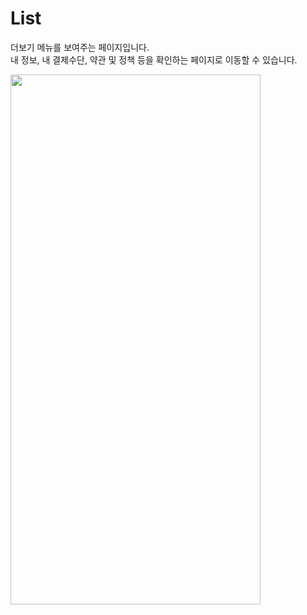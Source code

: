 # List

더보기 메뉴를 보여주는 페이지입니다.<br />
내 정보, 내 결제수단, 약관 및 정책 등을 확인하는 페이지로 이동할 수 있습니다.

<img width="400" height="848" src="https://github.com/softeerbootcamp-3rd/Team4-HansalChai/assets/37495809/c7d9dcbe-343b-4275-bfd6-9cc221e2aca5">

